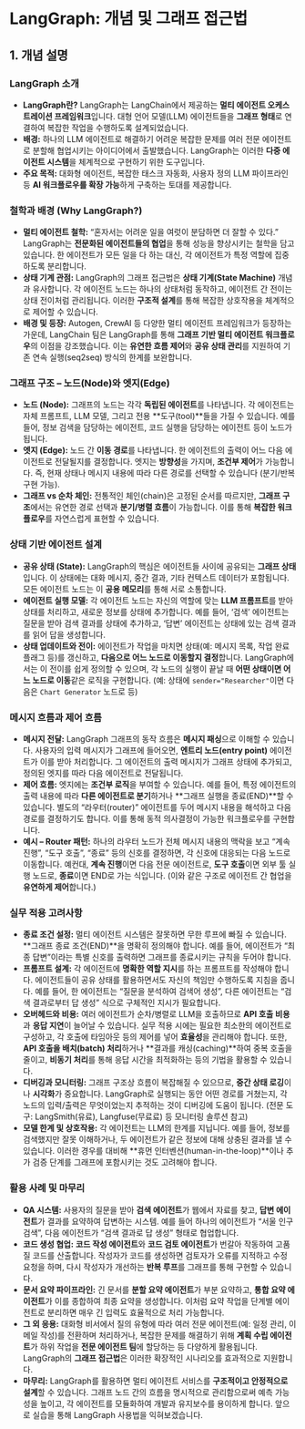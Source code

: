 # LangGraph: 개념 및 그래프 접근법

## 1. 개념 설명

### LangGraph 소개
- **LangGraph란?** LangGraph는 LangChain에서 제공하는 **멀티 에이전트 오케스트레이션 프레임워크**입니다. 대형 언어 모델(LLM) 에이전트들을 **그래프 형태**로 연결하여 복잡한 작업을 수행하도록 설계되었습니다.
- **배경:** 하나의 LLM 에이전트로 해결하기 어려운 복잡한 문제를 여러 전문 에이전트로 분할해 협업시키는 아이디어에서 출발했습니다. LangGraph는 이러한 **다중 에이전트 시스템**을 체계적으로 구현하기 위한 도구입니다.
- **주요 목적:** 대화형 에이전트, 복잡한 태스크 자동화, 사용자 정의 LLM 파이프라인 등 **AI 워크플로우를 확장 가능**하게 구축하는 토대를 제공합니다.

### 철학과 배경 (Why LangGraph?)
- **멀티 에이전트 철학:** “혼자서는 어려운 일을 여럿이 분담하면 더 잘할 수 있다.” LangGraph는 **전문화된 에이전트들의 협업**을 통해 성능을 향상시키는 철학을 담고 있습니다. 한 에이전트가 모든 일을 다 하는 대신, 각 에이전트가 특정 역할에 집중하도록 분리합니다.
- **상태 기계 관점:** LangGraph의 그래프 접근법은 **상태 기계(State Machine)** 개념과 유사합니다. 각 에이전트 노드는 하나의 상태처럼 동작하고, 에이전트 간 전이는 상태 전이처럼 관리됩니다. 이러한 **구조적 설계**를 통해 복잡한 상호작용을 체계적으로 제어할 수 있습니다.
- **배경 및 등장:** Autogen, CrewAI 등 다양한 멀티 에이전트 프레임워크가 등장하는 가운데, LangChain 팀은 LangGraph를 통해 **그래프 기반 멀티 에이전트 워크플로우**의 이점을 강조했습니다. 이는 **유연한 흐름 제어**와 **공유 상태 관리**를 지원하여 기존 연속 실행(seq2seq) 방식의 한계를 보완합니다.

### 그래프 구조 – 노드(Node)와 엣지(Edge)
- **노드 (Node):** 그래프의 노드는 각각 **독립된 에이전트**를 나타냅니다. 각 에이전트는 자체 프롬프트, LLM 모델, 그리고 전용 **도구(tool)**들을 가질 수 있습니다. 예를 들어, 정보 검색을 담당하는 에이전트, 코드 실행을 담당하는 에이전트 등이 노드가 됩니다.
- **엣지 (Edge):** 노드 간 **이동 경로**를 나타냅니다. 한 에이전트의 출력이 어느 다음 에이전트로 전달될지를 결정합니다. 엣지는 **방향성**을 가지며, **조건부 제어**가 가능합니다. 즉, 현재 상태나 메시지 내용에 따라 다른 경로를 선택할 수 있습니다 (분기/반복 구현 가능).
- **그래프 vs 순차 체인:** 전통적인 체인(chain)은 고정된 순서를 따르지만, **그래프 구조**에서는 유연한 경로 선택과 **분기/병렬 흐름**이 가능합니다. 이를 통해 **복잡한 워크플로우**를 자연스럽게 표현할 수 있습니다.

### 상태 기반 에이전트 설계
- **공유 상태 (State):** LangGraph의 핵심은 에이전트들 사이에 공유되는 **그래프 상태**입니다. 이 상태에는 대화 메시지, 중간 결과, 기타 컨텍스트 데이터가 포함됩니다. 모든 에이전트 노드는 이 **공용 메모리**를 통해 서로 소통합니다.
- **에이전트 실행 모델:** 각 에이전트 노드는 자신의 역할에 맞는 **LLM 프롬프트**를 받아 상태를 처리하고, 새로운 정보를 상태에 추가합니다. 예를 들어, ‘검색’ 에이전트는 질문을 받아 검색 결과를 상태에 추가하고, ‘답변’ 에이전트는 상태에 있는 검색 결과를 읽어 답을 생성합니다.
- **상태 업데이트와 전이:** 에이전트가 작업을 마치면 상태(예: 메시지 목록, 작업 완료 플래그 등)를 갱신하고, **다음으로 어느 노드로 이동할지 결정**합니다. LangGraph에서는 이 전이를 쉽게 정의할 수 있으며, 각 노드의 실행이 끝날 때 **어떤 상태이면 어느 노드로 이동**같은 로직을 구현합니다. (예: 상태에 `sender="Researcher"`이면 다음은 `Chart Generator` 노드로 등)

### 메시지 흐름과 제어 흐름
- **메시지 전달:** LangGraph 그래프의 동작 흐름은 **메시지 패싱**으로 이해할 수 있습니다. 사용자의 입력 메시지가 그래프에 들어오면, **엔트리 노드(entry point)** 에이전트가 이를 받아 처리합니다. 그 에이전트의 출력 메시지가 그래프 상태에 추가되고, 정의된 엣지를 따라 다음 에이전트로 전달됩니다.
- **제어 흐름:** 엣지에는 **조건부 로직**을 부여할 수 있습니다. 예를 들어, 특정 에이전트의 출력 내용에 따라 **다른 에이전트로 분기**하거나 **그래프 실행을 종료(END)**할 수 있습니다. 별도의 “라우터(router)” 에이전트를 두어 메시지 내용을 해석하고 다음 경로를 결정하기도 합니다. 이를 통해 동적 의사결정이 가능한 워크플로우를 구현합니다.
- **예시 – Router 패턴:** 하나의 라우터 노드가 전체 메시지 내용의 맥락을 보고 “계속 진행”, “도구 호출”, “종료” 등의 신호를 결정하면, 각 신호에 대응되는 다음 노드로 이동합니다. 예컨대, **계속 진행**이면 다음 전문 에이전트로, **도구 호출**이면 외부 툴 실행 노드로, **종료**이면 END로 가는 식입니다. (이와 같은 구조로 에이전트 간 협업을 **유연하게 제어**합니다.)

### 실무 적용 고려사항
- **종료 조건 설정:** 멀티 에이전트 시스템은 잘못하면 무한 루프에 빠질 수 있습니다. **그래프 종료 조건(END)**을 명확히 정의해야 합니다. 예를 들어, 에이전트가 “최종 답변”이라는 특별 신호를 출력하면 그래프를 종료시키는 규칙을 두어야 합니다.
- **프롬프트 설계:** 각 에이전트에 **명확한 역할 지시**를 하는 프롬프트를 작성해야 합니다. 에이전트들이 공유 상태를 활용하면서도 자신의 책임만 수행하도록 지침을 줍니다. 예를 들어, 한 에이전트는 “질문을 분석하여 검색어 생성”, 다른 에이전트는 “검색 결과로부터 답 생성” 식으로 구체적인 지시가 필요합니다.
- **오버헤드와 비용:** 여러 에이전트가 순차/병렬로 LLM을 호출하므로 **API 호출 비용**과 **응답 지연**이 늘어날 수 있습니다. 실무 적용 시에는 필요한 최소한의 에이전트로 구성하고, 각 호출에 타임아웃 등의 제어를 넣어 **효율성**을 관리해야 합니다. 또한, **API 호출을 배치(batch) 처리**하거나 **결과를 캐싱(caching)**하여 중복 호출을 줄이고, **비동기 처리**를 통해 응답 시간을 최적화하는 등의 기법을 활용할 수 있습니다.
- **디버깅과 모니터링:** 그래프 구조상 흐름이 복잡해질 수 있으므로, **중간 상태 로깅**이나 **시각화**가 중요합니다. LangGraph로 실행되는 동안 어떤 경로를 거쳤는지, 각 노드의 입력/출력은 무엇이었는지 추적하는 것이 디버깅에 도움이 됩니다. (전문 도구: LangSmith(유료), Langfuse(무료료) 등 모니터링 솔루션 참고)
- **모델 한계 및 상호작용:** 각 에이전트는 LLM의 한계를 지닙니다. 예를 들어, 정보를 검색했지만 잘못 이해하거나, 두 에이전트가 같은 정보에 대해 상충된 결과를 낼 수 있습니다. 이러한 경우를 대비해 **휴먼 인터벤션(human-in-the-loop)**이나 추가 검증 단계를 그래프에 포함시키는 것도 고려해야 합니다.

### 활용 사례 및 마무리
- **QA 시스템:** 사용자의 질문을 받아 **검색 에이전트**가 웹에서 자료를 찾고, **답변 에이전트**가 결과를 요약하여 답변하는 시스템. 예를 들어 하나의 에이전트가 “서울 인구 검색”, 다음 에이전트가 “검색 결과로 답 생성” 형태로 협업합니다.
- **코드 생성 협업:** **코드 작성 에이전트**와 **코드 검토 에이전트**가 번갈아 작동하여 고품질 코드를 산출합니다. 작성자가 코드를 생성하면 검토자가 오류를 지적하고 수정 요청을 하며, 다시 작성자가 개선하는 **반복 루프**를 그래프를 통해 구현할 수 있습니다.
- **문서 요약 파이프라인:** 긴 문서를 **분할 요약 에이전트**가 부분 요약하고, **통합 요약 에이전트**가 이를 종합하여 최종 요약을 생성합니다. 이처럼 요약 작업을 단계별 에이전트로 분리하면 매우 긴 입력도 효율적으로 처리 가능합니다.
- **그 외 응용:** 대화형 비서에서 질의 유형에 따라 여러 전문 에이전트(예: 일정 관리, 이메일 작성)를 전환하며 처리하거나, 복잡한 문제를 해결하기 위해 **계획 수립 에이전트**가 하위 작업을 **전문 에이전트 팀**에 할당하는 등 다양하게 활용됩니다. LangGraph의 **그래프 접근법**은 이러한 확장적인 시나리오를 효과적으로 지원합니다.
- **마무리:** LangGraph를 활용하면 멀티 에이전트 서비스를 **구조적이고 안정적으로 설계**할 수 있습니다. 그래프 노드 간의 흐름을 명시적으로 관리함으로써 예측 가능성을 높이고, 각 에이전트를 모듈화하여 개발과 유지보수를 용이하게 합니다. 앞으로 실습을 통해 LangGraph 사용법을 익혀보겠습니다.

